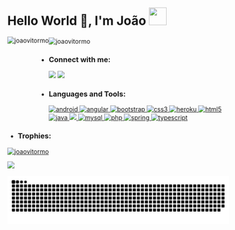<h1>Hello World 👋, I'm João <img src="https://github.com/TheDudeThatCode/TheDudeThatCode/blob/master/Assets/Mario_Hello_Big.gif" width="40" height="40"></h1> 

<div>
 <img height="180em" align="left"  src="https://github-readme-stats.vercel.app/api?username=joaovitormo&show_icons=true&locale=en&theme=radical" alt="joaovitormo" />
<img   align="center" src="https://github-readme-stats.vercel.app/api/top-langs?username=joaovitormo&show_icons=true&locale=en&layout=compact&theme=radical" alt="joaovitormo" />

</div>


- <h3 align="left">Connect with me:</h3>
<p align="left">
<a href="vitormendes388@gmail.com"><img src="https://img.shields.io/badge/Gmail-D14836?style=for-the-badge&logo=gmail&logoColor=white"></a>
<a href="https://www.linkedin.com/in/jo%C3%A3o-vitor-mendes-71b2321a0/"><img src="https://img.shields.io/badge/LinkedIn-0077B5?style=for-the-badge&logo=linkedin&logoColor=white"></a>
</p>
</div>

- <h3 align="left">Languages and Tools:</h3>
<p align="left"> <a href="https://developer.android.com" target="_blank"> <img src="https://img.shields.io/badge/Android-3DDC84?style=for-the-badge&logo=android&logoColor=white" alt="android"/> </a> 
  <a href="https://angular.io" target="_blank"> <img src="https://img.shields.io/badge/Angular-DD0031?style=for-the-badge&logo=angular&logoColor=white" alt="angular"/> </a> <a href="https://getbootstrap.com" target="_blank"> <img src="https://img.shields.io/badge/Bootstrap-563D7C?style=for-the-badge&logo=bootstrap&logoColor=white" alt="bootstrap" /> </a> 
  <a href="https://www.w3schools.com/css/" target="_blank"> <img src="https://img.shields.io/badge/CSS3-1572B6?style=for-the-badge&logo=css3&logoColor=white" alt="css3" /> </a>  
  <a href="https://heroku.com" target="_blank"> <img src="https://img.shields.io/badge/Heroku-430098?style=for-the-badge&logo=heroku&logoColor=white" alt="heroku" /> </a> <a href="https://www.w3.org/html/" target="_blank"> <img src="https://img.shields.io/badge/HTML5-E34F26?style=for-the-badge&logo=html5&logoColor=white" alt="html5" /> </a> 
  <a href="https://www.java.com" target="_blank"> <img src="https://img.shields.io/badge/Java-ED8B00?style=for-the-badge&logo=java&logoColor=white" alt="java" /> </a> 
  <a href="https://developer.mozilla.org/en-US/docs/Web/JavaScript" target="_blank"> <img src="https://img.shields.io/badge/JavaScript-F7DF1E?style=for-the-badge&logo=javascript&logoColor=black" /> </a> 
  <a href="https://www.mysql.com/" target="_blank"> <img src="https://img.shields.io/badge/MySQL-00000F?style=for-the-badge&logo=mysql&logoColor=white" alt="mysql" /> </a> 
  <a href="https://www.php.net" target="_blank"> <img src="https://img.shields.io/badge/PHP-777BB4?style=for-the-badge&logo=php&logoColor=white" alt="php" /> </a>   
  <a href="https://spring.io/" target="_blank"><img src="https://img.shields.io/badge/Spring-6DB33F?style=for-the-badge&logo=spring&logoColor=white" alt="spring" /> </a> 
  <a href="https://www.typescriptlang.org/" target="_blank"><img src="https://img.shields.io/badge/TypeScript-007ACC?style=for-the-badge&logo=typescript&logoColor=white" alt="typescript"/> </a> </p>

- <h3 align="left">Trophies:</h3>
<p align="left"> <a href="https://github.com/ryo-ma/github-profile-trophy"><img src="https://github-profile-trophy.vercel.app/?username=joaovitormo&theme=radical" alt="joaovitormo" /></a> </p>

<img src="https://github.com/TheDudeThatCode/TheDudeThatCode/blob/master/Assets/Mario_Gameplay.gif">

![Snake animation](https://github.com/joaovitormo/joaovitormo/blob/assets/github-contribution-grid-snake.svg)

